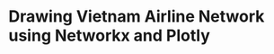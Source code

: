 # Drawing Vietnam Airline Network using Networkx and Plotly

<!-- As COVID-19 continues its spread, how are Airbnb hosts around the world reacting or changing their behaviors?

Using web-scraped data from [InsideAirbnb](http://insideairbnb.com/), [Plotly](https://plotly.com/), and Mapbox, I build a few animations to see if how home sharing density has changed in the past 4 months (December 2019 - March 2020) for Amsterdam, Los Angeles, Melbourne, New York City, Rio de Janeiro, Tokyo, and Venice.

To run the code, you will have to download the raw data and rename them following format in `/data_sample/`. You can also check out the [blog post](https://taidn.site/airbnb-covid19-trends/).

#### Melbourne
![melbourne](/images/melbourne.png)

#### Amsterdam
![amsterdam](/images/amsterdam.png)

#### Los Angeles
![losangeles](/images/losangeles.png)

#### New York City
![nyc](/images/newyorkcity.png)

#### Rio de Janeiro
![rio](/images/rio.png) -->
